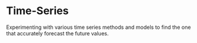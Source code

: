 # Time-Series
Experimenting with various time series methods and models to find the one that accurately forecast the future values. 
